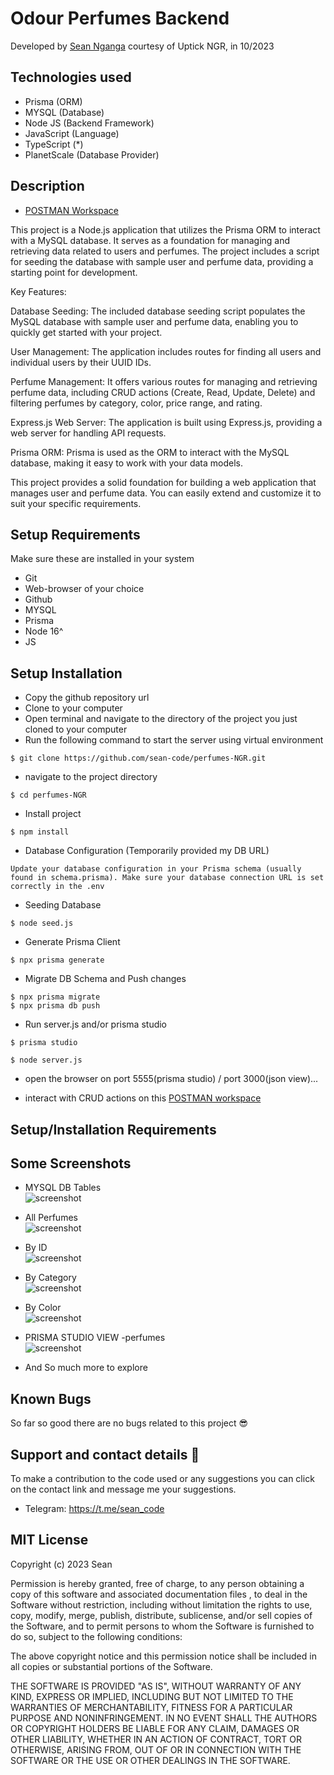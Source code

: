 # Odour Perfumes Backend

Developed by <a href="https://github.com/sean-code" target="_blank">Sean Nganga</a> courtesy of Uptick NGR, in 10/2023

## Technologies used

- Prisma (ORM)
-  MYSQL (Database)
- Node JS (Backend Framework)
- JavaScript (Language)
- TypeScript (*)
- PlanetScale (Database Provider)



## Description

- <a href="https://www.postman.com/vlapp-emmerce/workspace/odour-perfumes/collection/26841432-2a54e5f4-4a02-4f5d-a3c8-15945bf80a14?action=share&creator=26841432" target="_blank">POSTMAN Workspace</a>

This project is a Node.js application that utilizes the Prisma ORM to interact with a MySQL database. It serves as a foundation for managing and retrieving data related to users and perfumes. The project includes a script for seeding the database with sample user and perfume data, providing a starting point for development.

Key Features:

Database Seeding: The included database seeding script populates the MySQL database with sample user and perfume data, enabling you to quickly get started with your project.

User Management: The application includes routes for finding all users and individual users by their UUID IDs.

Perfume Management: It offers various routes for managing and retrieving perfume data, including CRUD actions (Create, Read, Update, Delete) and filtering perfumes by category, color, price range, and rating.

Express.js Web Server: The application is built using Express.js, providing a web server for handling API requests.

Prisma ORM: Prisma is used as the ORM to interact with the MySQL database, making it easy to work with your data models.

This project provides a solid foundation for building a web application that manages user and perfume data. You can easily extend and customize it to suit your specific requirements.


## Setup Requirements
 Make sure these are installed in your system

- Git
- Web-browser of your choice
- Github
- MYSQL
- Prisma
- Node 16^
- JS

## Setup Installation

- Copy the github repository url
- Clone to your computer
- Open terminal and navigate to the directory of the project you just cloned to your computer
- Run the following command to start the server using virtual environment

```
$ git clone https://github.com/sean-code/perfumes-NGR.git 
```

- navigate to the project directory

```
$ cd perfumes-NGR
```
- Install project
```
$ npm install
```
- Database Configuration (Temporarily provided my DB URL)
```
Update your database configuration in your Prisma schema (usually found in schema.prisma). Make sure your database connection URL is set correctly in the .env

```
- Seeding Database
```
$ node seed.js
```

- Generate  Prisma Client

```
$ npx prisma generate
```

- Migrate DB Schema and Push changes

```
$ npx prisma migrate 
$ npx prisma db push

```

- Run server.js and/or prisma studio
```
$ prisma studio
```
```
$ node server.js
```



- open the browser on port 5555(prisma studio) / port 3000(json view)...


- interact with CRUD actions on this <a href="https://www.postman.com/vlapp-emmerce/workspace/odour-perfumes/collection/26841432-2a54e5f4-4a02-4f5d-a3c8-15945bf80a14?action=share&creator=26841432" target="_blank">POSTMAN workspace</a>


## Setup/Installation Requirements



## Some Screenshots

- MYSQL DB Tables
    <br>
  <img src="./assets/images/PlanetScale DB.png" alt="screenshot" />


- All Perfumes
  <br>
  <img src="./assets/images/Perfumes.png" alt="screenshot" />


- By ID
    <br>
  <img src="./assets/images/PerfumeByID.png" alt="screenshot" />

- By Category
    <br>
  <img src="./assets/images/By Category.png" alt="screenshot" />


- By Color
    <br>
  <img src="./assets/images/ByColor.png" alt="screenshot" />

- PRISMA STUDIO VIEW -perfumes
    <br>
  <img src="./assets/images/Prisma Studio View.png" alt="screenshot" />



* And So much more to explore


## Known Bugs

So far so good there are no bugs related to this project 😎

## Support and contact details 🙂

To make a contribution to the code used or any suggestions you can click on the contact link and message me your suggestions.

- Telegram: https://t.me/sean_code

## MIT License

Copyright (c) 2023 Sean

Permission is hereby granted, free of charge, to any person obtaining a copy
of this software and associated documentation files , to deal
in the Software without restriction, including without limitation the rights
to use, copy, modify, merge, publish, distribute, sublicense, and/or sell
copies of the Software, and to permit persons to whom the Software is
furnished to do so, subject to the following conditions:

The above copyright notice and this permission notice shall be included in all
copies or substantial portions of the Software.

THE SOFTWARE IS PROVIDED "AS IS", WITHOUT WARRANTY OF ANY KIND, EXPRESS OR
IMPLIED, INCLUDING BUT NOT LIMITED TO THE WARRANTIES OF MERCHANTABILITY,
FITNESS FOR A PARTICULAR PURPOSE AND NONINFRINGEMENT. IN NO EVENT SHALL THE
AUTHORS OR COPYRIGHT HOLDERS BE LIABLE FOR ANY CLAIM, DAMAGES OR OTHER
LIABILITY, WHETHER IN AN ACTION OF CONTRACT, TORT OR OTHERWISE, ARISING FROM,
OUT OF OR IN CONNECTION WITH THE SOFTWARE OR THE USE OR OTHER DEALINGS IN THE
SOFTWARE.


